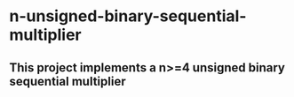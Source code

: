 # n-unsigned-binary-sequential-multiplier

## This project implements a n>=4 unsigned binary sequential multiplier 
